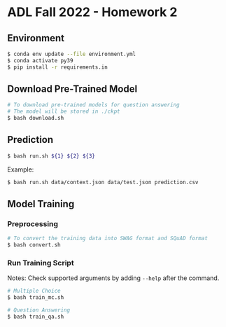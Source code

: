 # ADL Fall 2022 - Homework 2

## Environment

```bash
$ conda env update --file environment.yml
$ conda activate py39
$ pip install -r requirements.in
```

## Download Pre-Trained Model

```bash
# To download pre-trained models for question answering
# The model will be stored in ./ckpt
$ bash download.sh
```

## Prediction

```bash
$ bash run.sh ${1} ${2} ${3}
```

Example:

```bash
$ bash run.sh data/context.json data/test.json prediction.csv
```

## Model Training

### Preprocessing

```bash
# To convert the training data into SWAG format and SQuAD format
$ bash convert.sh
```

### Run Training Script

Notes: Check supported arguments by adding `--help` after the command.

```bash
# Multiple Choice
$ bash train_mc.sh

# Question Answering
$ bash train_qa.sh
```

